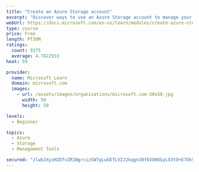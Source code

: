 ```yaml
---
title: "Create an Azure Storage account"
excerpt: "Discover ways to use an Azure Storage account to manage your data for billing, access, and storage location of your blobs, files, queues, and tables."
webUrl: https://docs.microsoft.com/en-us/learn/modules/create-azure-storage-account/
type: course
price: Free
length: PT30M
ratings:
  count: 9375
  average: 4.7822933
heat: 59

provider:
  name: Microsoft Learn
  domain: microsoft.com
  images:
    - url: /assets/images/organizations/microsoft.com-50x50.jpg
      width: 50
      height: 50

levels:
  - Beginner

topics:
  - Azure
  - Storage
  - Management Tools

secured: "zlwb2XyzH2DfvZR1NgrcizSW7gLwSEfLVZJ2kqgn30f6VOHUGyLO3tO+E7OkSvfVcVpfe/X8cW8ZjByIPY+9d1kuIKZ3CF+/TTdwh1dkUAvTBatECUFSuNOkXOnodfsboavpKNtmc1F4IlEkF21qfP7DnO/ZwP0rV+O9ddXfxaAlP4t1FW+oOhtUrEaKtzeMadqBOPAcqWKEcTikOgjaOXl8PrgWFw0ZeMwxIxoOpEGi/mR+iaxkhPMivGxtjAPzln84lYepJftVH2XONKHy2qbHH9qbz328Fhs89ueDyYDAowz5tVA2rD6Cj+8yJbSkGN+AlPrfxI4W2c43bJUW9NKY/goBwNNeQzvsKRF6rkvzVSAQzmS7FseoCDf5R9U4w3WAojbSPyV0gRHRyUEozDTPvqLvJHNnZQHW/6wGaJQ=;KB200rXBRJO6vL3hdLpoWw=="
---
```



